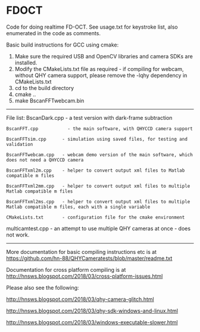 # FDOCT
Code for doing realtime FD-OCT. See usage.txt for keystroke list, also enumerated in the code as comments.

Basic build instructions for GCC using cmake:
1. Make sure the required USB and OpenCV libraries and camera SDKs are installed.
2. Modify the CMakeLists.txt file as required - if compiling for webcam, without QHY camera support, please remove the -lqhy dependency in CMakeLists.txt
3. cd to the build directory
4. cmake ..
5. make BscanFFTwebcam.bin

-------------------------
File list:
 	BscanDark.cpp        - a test version with dark-frame subtraction
	
	BscanFFT.cpp 	       - the main software, with QHYCCD camera support
	
	BscanFFTsim.cpp      - simulation using saved files, for testing and validation
	
	BscanFFTwebcam.cpp   - webcam demo version of the main software, which does not need a QHYCCD camera
	
	BscanFFTxml2m.cpp    - helper to convert output xml files to Matlab compatible m files
	
	BscanFFTxml2mm.cpp   - helper to convert output xml files to multiple Matlab compatible m files
	
	BscanFFTxml2ms.cpp   - helper to convert output xml files to multiple Matlab compatible m files, each with a single variable
	
	CMakeLists.txt       - configuration file for the cmake environment
	
  multicamtest.cpp     - an attempt to use multiple QHY cameras at once - does not work.
  
  
--------------------------------------------

More documentation for basic compiling instructions etc is at https://github.com/hn-88/QHYCameratests/blob/master/readme.txt

Documentation for cross platform compiling is at http://hnsws.blogspot.com/2018/03/cross-platform-issues.html

Please also see the following:

http://hnsws.blogspot.com/2018/03/qhy-camera-glitch.html

http://hnsws.blogspot.com/2018/03/qhy-sdk-windows-and-linux.html

http://hnsws.blogspot.com/2018/03/windows-executable-slower.html


